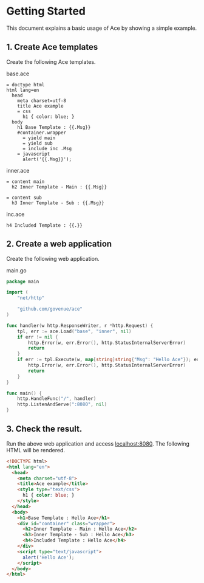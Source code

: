 # Getting Started

This document explains a basic usage of Ace by showing a simple example.

## 1. Create Ace templates

Create the following Ace templates.

base.ace

```ace
= doctype html
html lang=en
  head
    meta charset=utf-8
    title Ace example
    = css
      h1 { color: blue; }
  body
    h1 Base Template : {{.Msg}}
    #container.wrapper
      = yield main
      = yield sub
      = include inc .Msg
    = javascript
      alert('{{.Msg}}');
```

inner.ace

```ace
= content main
  h2 Inner Template - Main : {{.Msg}}

= content sub
  h3 Inner Template - Sub : {{.Msg}}
```

inc.ace

```ace
h4 Included Template : {{.}}
```

## 2. Create a web application

Create the following web application.

main.go

```go
package main

import (
	"net/http"

	"github.com/govenue/ace"
)

func handler(w http.ResponseWriter, r *http.Request) {
	tpl, err := ace.Load("base", "inner", nil)
	if err != nil {
		http.Error(w, err.Error(), http.StatusInternalServerError)
		return
	}
	if err := tpl.Execute(w, map[string]string{"Msg": "Hello Ace"}); err != nil {
		http.Error(w, err.Error(), http.StatusInternalServerError)
		return
	}
}

func main() {
	http.HandleFunc("/", handler)
	http.ListenAndServe(":8080", nil)
}
```

## 3. Check the result.

Run the above web application and access [localhost:8080](http://localhost:8080). The following HTML will be rendered.

```html
<!DOCTYPE html>
<html lang="en">
  <head>
    <meta charset="utf-8">
    <title>Ace example</title>
    <style type="text/css">
      h1 { color: blue; }
    </style>
  </head>
  <body>
    <h1>Base Template : Hello Ace</h1>
    <div id="container" class="wrapper">
      <h2>Inner Template - Main : Hello Ace</h2>
      <h3>Inner Template - Sub : Hello Ace</h3>
      <h4>Included Template : Hello Ace</h4>
    </div>
    <script type="text/javascript">
      alert('Hello Ace');
    </script>
  </body>
</html>
```

